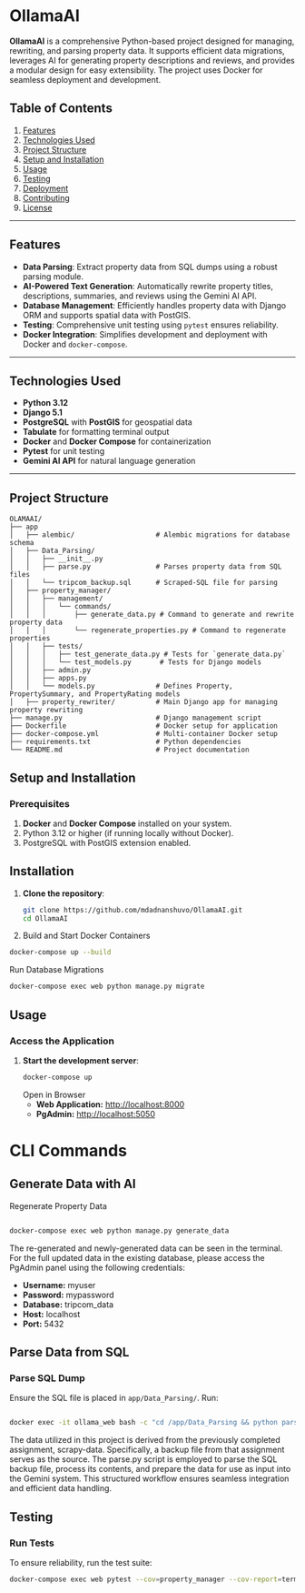 # OllamaAI

**OllamaAI** is a comprehensive Python-based project designed for managing, rewriting, and parsing property data. It supports efficient data migrations, leverages AI for generating property descriptions and reviews, and provides a modular design for easy extensibility. The project uses Docker for seamless deployment and development.

## Table of Contents

1. [Features](#features)
2. [Technologies Used](#technologies-used)
3. [Project Structure](#project-structure)
4. [Setup and Installation](#setup-and-installation)
5. [Usage](#usage)
6. [Testing](#testing)
7. [Deployment](#deployment)
8. [Contributing](#contributing)
9. [License](#license)

---

## Features

- **Data Parsing**: Extract property data from SQL dumps using a robust parsing module.
- **AI-Powered Text Generation**: Automatically rewrite property titles, descriptions, summaries, and reviews using the Gemini AI API.
- **Database Management**: Efficiently handles property data with Django ORM and supports spatial data with PostGIS.
- **Testing**: Comprehensive unit testing using `pytest` ensures reliability.
- **Docker Integration**: Simplifies development and deployment with Docker and `docker-compose`.

---

## Technologies Used

- **Python 3.12**
- **Django 5.1**
- **PostgreSQL** with **PostGIS** for geospatial data
- **Tabulate** for formatting terminal output
- **Docker** and **Docker Compose** for containerization
- **Pytest** for unit testing
- **Gemini AI API** for natural language generation

---

## Project Structure

```plaintext
OLAMAAI/
├── app
│   ├── alembic/                    # Alembic migrations for database schema
│   ├── Data_Parsing/
│   │   ├── __init__.py
│   │   ├── parse.py                # Parses property data from SQL files
│   │   └── tripcom_backup.sql      # Scraped-SQL file for parsing
│   ├── property_manager/
│   │   ├── management/
│   │   │   └── commands/
│   │   │       ├── generate_data.py # Command to generate and rewrite property data
│   │   │       └── regenerate_properties.py # Command to regenerate properties
│   │   ├── tests/
│   │   │   ├── test_generate_data.py # Tests for `generate_data.py`
│   │   │   └── test_models.py       # Tests for Django models
│   │   ├── admin.py
│   │   ├── apps.py
│   │   └── models.py               # Defines Property, PropertySummary, and PropertyRating models
│   ├── property_rewriter/          # Main Django app for managing property rewriting
├── manage.py                       # Django management script
├── Dockerfile                      # Docker setup for application
├── docker-compose.yml              # Multi-container Docker setup
├── requirements.txt                # Python dependencies
└── README.md                       # Project documentation
```

## Setup and Installation

### Prerequisites

1. **Docker** and **Docker Compose** installed on your system.
2. Python 3.12 or higher (if running locally without Docker).
3. PostgreSQL with PostGIS extension enabled.

## Installation

1. **Clone the repository**:
   ```bash
   git clone https://github.com/mdadnanshuvo/OllamaAI.git
   cd OllamaAI
   ```
 2. Build and Start Docker Containers

 ```bash
 docker-compose up --build
 ```
  Run Database Migrations

  ```bash
  docker-compose exec web python manage.py migrate

  ```
## Usage

### Access the Application

1. **Start the development server**:
   ```bash
   docker-compose up
   ```
   Open in Browser
   - **Web Application:** [http://localhost:8000](http://localhost:8000)
   - **PgAdmin:** [http://localhost:5050](http://localhost:5050)

# CLI Commands

## Generate Data with AI

Regenerate Property Data
```bash

docker-compose exec web python manage.py generate_data
```

The re-generated and newly-generated data can be seen in the terminal. For the full updated data in the existing database, please access the PgAdmin panel using the following credentials:

- **Username:** myuser
- **Password:** mypassword
- **Database:** tripcom_data
- **Host:** localhost
- **Port:** 5432
 


## Parse Data from SQL

### Parse SQL Dump

Ensure the SQL file is placed in `app/Data_Parsing/`. Run:

```bash

docker exec -it ollama_web bash -c "cd /app/Data_Parsing && python parse.py"

```

The data utilized in this project is derived from the previously completed assignment, scrapy-data. Specifically, a backup file from that assignment serves as the source. The parse.py script is employed to parse the SQL backup file, process its contents, and prepare the data for use as input into the Gemini system. This structured workflow ensures seamless integration and efficient data handling.


## Testing

### Run Tests
To ensure reliability, run the test suite:

```bash
docker-compose exec web pytest --cov=property_manager --cov-report=term
```




